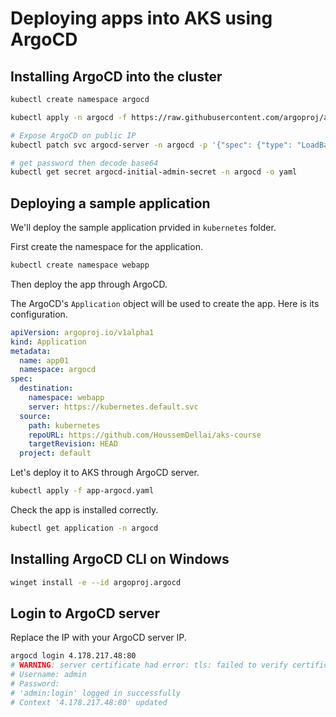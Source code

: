 # Deploying apps into AKS using ArgoCD

## Installing ArgoCD into the cluster

```sh
kubectl create namespace argocd

kubectl apply -n argocd -f https://raw.githubusercontent.com/argoproj/argo-cd/stable/manifests/install.yaml

# Expose ArgoCD on public IP
kubectl patch svc argocd-server -n argocd -p '{"spec": {"type": "LoadBalancer"}}'

# get password then decode base64
kubectl get secret argocd-initial-admin-secret -n argocd -o yaml
```

## Deploying a sample application

We'll deploy the sample application prvided in `kubernetes` folder.

First create the namespace for the application.

```sh
kubectl create namespace webapp
```

Then deploy the app through ArgoCD.

The ArgoCD's `Application` object will be used to create the app. Here is its configuration.

```yaml
apiVersion: argoproj.io/v1alpha1
kind: Application
metadata:
  name: app01
  namespace: argocd
spec:
  destination:
    namespace: webapp
    server: https://kubernetes.default.svc
  source:
    path: kubernetes
    repoURL: https://github.com/HoussemDellai/aks-course
    targetRevision: HEAD
  project: default
```

Let's deploy it to AKS through ArgoCD server.

```sh
kubectl apply -f app-argocd.yaml
```

Check the app is installed correctly.

```sh
kubectl get application -n argocd
```

## Installing ArgoCD CLI on Windows

```sh
winget install -e --id argoproj.argocd
```

## Login to ArgoCD server

Replace the IP with your ArgoCD server IP.

```sh
argocd login 4.178.217.48:80
# WARNING: server certificate had error: tls: failed to verify certificate: x509: certificate signed by unknown authority. Proceed insecurely (y/n)? y
# Username: admin
# Password:
# 'admin:login' logged in successfully
# Context '4.178.217.48:80' updated
```
